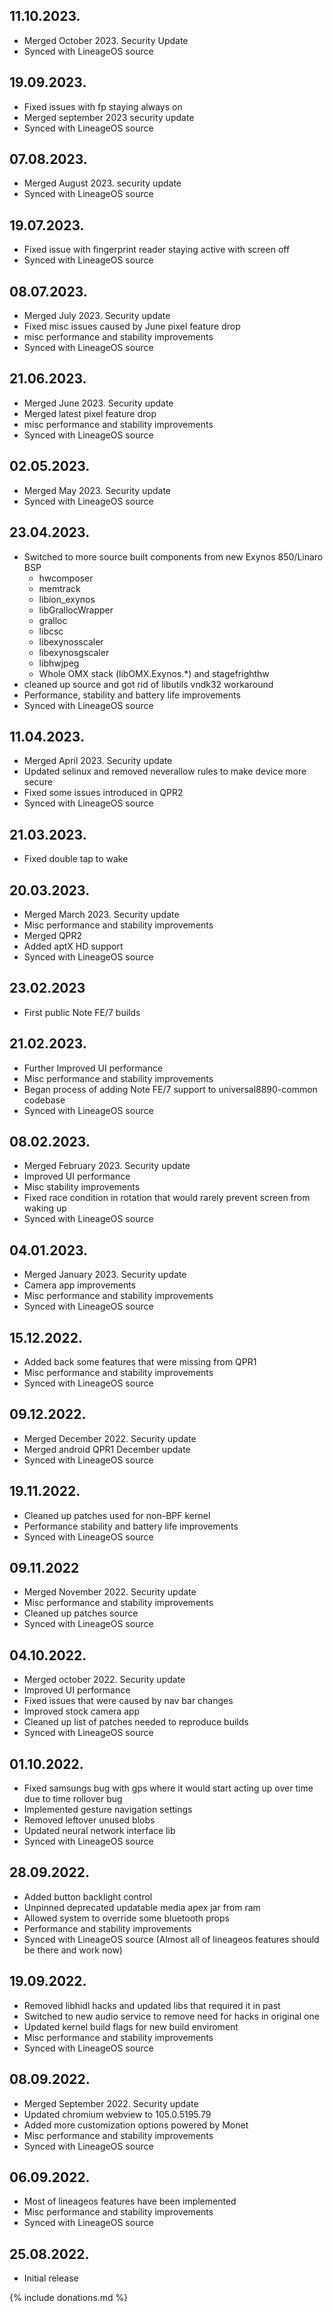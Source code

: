 ## 11.10.2023.
- Merged October 2023. Security Update
- Synced with LineageOS source

## 19.09.2023.
- Fixed issues with fp staying always on
- Merged september 2023 security update
- Synced with LineageOS source

## 07.08.2023.
- Merged August 2023. security update
- Synced with LineageOS source

## 19.07.2023.
- Fixed issue with fingerprint reader staying active with screen off
- Synced with LineageOS source

## 08.07.2023.
- Merged July 2023. Security update
- Fixed misc issues caused by June pixel feature drop
- misc performance and stability improvements
- Synced with LineageOS source

## 21.06.2023.
- Merged June 2023. Security update
- Merged latest pixel feature drop
- misc performance and stability improvements
- Synced with LineageOS source

## 02.05.2023.
- Merged May 2023. Security update
- Synced with LineageOS source

## 23.04.2023.
- Switched to more source built components from new Exynos 850/Linaro BSP
    - hwcomposer
    - memtrack
    - libion_exynos
    - libGrallocWrapper
    - gralloc
    - libcsc
    - libexynosscaler
    - libexynosgscaler
    - libhwjpeg
    - Whole OMX stack (libOMX.Exynos.*) and stagefrighthw
- cleaned up source and got rid of libutils vndk32 workaround
- Performance, stability and battery life improvements
- Synced with LineageOS source

## 11.04.2023.
- Merged April 2023. Security update
- Updated selinux and removed neverallow rules to make device more secure
- Fixed some issues introduced in QPR2
- Synced with LineageOS source

## 21.03.2023.
- Fixed double tap to wake

## 20.03.2023.
- Merged March 2023. Security update
- Misc performance and stability improvements
- Merged QPR2
- Added aptX HD support
- Synced with LineageOS source

## 23.02.2023
- First public Note FE/7 builds

## 21.02.2023.
- Further Improved UI performance
- Misc performance and stability improvements
- Began process of adding Note FE/7 support to universal8890-common codebase
- Synced with LineageOS source

## 08.02.2023.
- Merged February 2023. Security update
- Improved UI performance
- Misc stability improvements
- Fixed race condition in rotation that would rarely prevent screen from waking up
- Synced with LineageOS source

## 04.01.2023.
- Merged January 2023. Security update
- Camera app improvements
- Misc performance and stability improvements
- Synced with LineageOS source

## 15.12.2022.
- Added back some features that were missing from QPR1
- Misc performance and stability improvements
- Synced with LineageOS source

## 09.12.2022.
- Merged December 2022. Security update
- Merged android QPR1 December update
- Synced with LineageOS source

## 19.11.2022.
- Cleaned up patches used for non-BPF kernel
- Performance stability and battery life improvements
- Synced with LineageOS source

## 09.11.2022
- Merged November 2022. Security update
- Misc performance and stability improvements
- Cleaned up patches source
- Synced with LineageOS source

## 04.10.2022.
- Merged october 2022. Security update
- Improved UI performance
- Fixed issues that were caused by nav bar changes
- Improved stock camera app
- Cleaned up list of patches needed to reproduce builds
- Synced with LineageOS source

## 01.10.2022.
- Fixed samsungs bug with gps where it would start acting up over time
due to time rollover bug
- Implemented gesture navigation settings
- Removed leftover unused blobs
- Updated neural network interface lib
- Synced with LineageOS source

## 28.09.2022.
- Added button backlight control
- Unpinned deprecated updatable media apex jar from ram
- Allowed system to override some bluetooth props
- Performance and stability improvements
- Synced with LineageOS source (Almost all of lineageos features should be there and work now)

## 19.09.2022.
- Removed libhidl hacks and updated libs that required it in past
- Switched to new audio service to remove need for hacks in original one
- Updated kernel build flags for new build enviroment
- Misc performance and stability improvements
- Synced with LineageOS source

## 08.09.2022.
- Merged September 2022. Security update
- Updated chromium webview to 105.0.5195.79
- Added more customization options powered by Monet
- Misc performance and stability improvements
- Synced with LineageOS source

## 06.09.2022.
- Most of lineageos features have been implemented
- Misc performance and stability improvements
- Synced with LineageOS source

## 25.08.2022.
- Initial release

{% include donations.md %}
